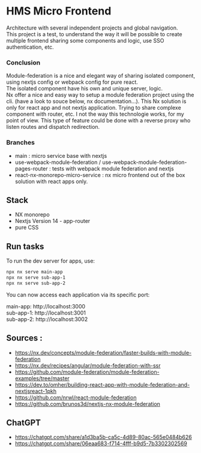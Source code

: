 # HMS Micro Frontend

Architecture with several independent projects and global navigation.  
This project is a test, to understand the way it will be possible to create multiple frontend sharing some components and logic, use SSO authentication, etc.

### Conclusion

Module-federation is a nice and elegant way of sharing isolated component, using nextjs config or webpack config for pure react.  
The isolated component have his own and unique server, logic.  
Nx offer a nice and easy way to setup a module federation project using the cli. (have a look to souce below, nx documentation...). This Nx solution is only for react app and not nextjs application.
Trying to share complexe component with router, etc. I not the way this technologie works, for my point of view.
This type of feature could be done with a reverse proxy who listen routes and dispatch redirection.

### Branches

- main : micro service base with nextjs
- use-webpack-module-federation / use-webpack-module-federation-pages-router : tests with webpack module federation and nextjs
- react-nx-monorepo-micro-service : nx micro frontend out of the box solution with react apps only.

## Stack

- NX monorepo
- Nextjs Version 14 - app-router
- pure CSS

## Run tasks

To run the dev server for apps, use:

```sh
npx nx serve main-app
npx nx serve sub-app-1
npx nx serve sub-app-2
```

You can now access each application via its specific port:

main-app: http://localhost:3000  
sub-app-1: http://localhost:3001  
sub-app-2: http://localhost:3002

## Sources :

- https://nx.dev/concepts/module-federation/faster-builds-with-module-federation
- https://nx.dev/recipes/angular/module-federation-with-ssr
- https://github.com/module-federation/module-federation-examples/tree/master
- https://dev.to/omher/building-react-app-with-module-federation-and-nextjsreact-1pkh
- https://github.com/nrwl/react-module-federation
- https://github.com/brunos3d/nextjs-nx-module-federation

## ChatGPT

- https://chatgpt.com/share/a1d3ba5b-ca5c-4d89-80ac-565e0484b626
- https://chatgpt.com/share/06eaa683-f714-4fff-b9d5-7b3302302569
